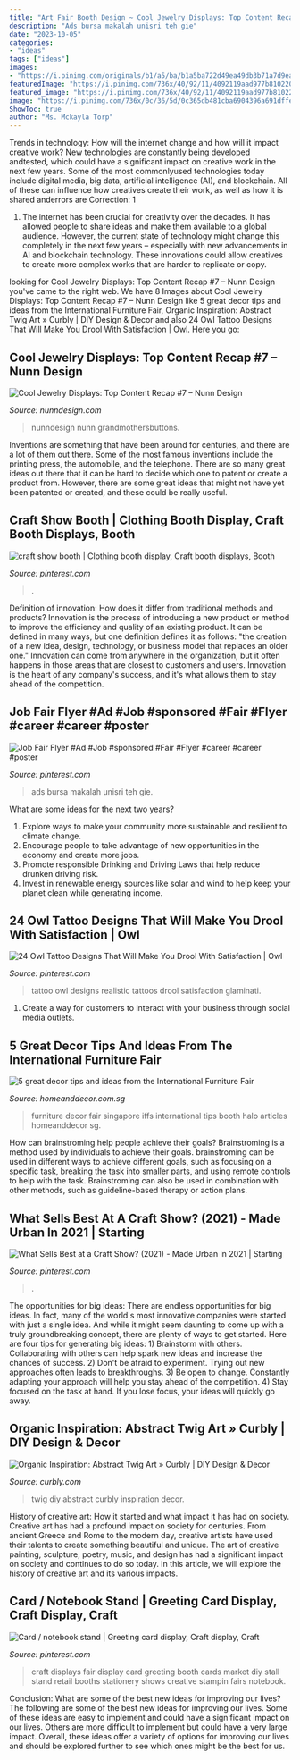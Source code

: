 ```yaml
---
title: "Art Fair Booth Design ~ Cool Jewelry Displays: Top Content Recap #7 – Nunn Design"
description: "Ads bursa makalah unisri teh gie"
date: "2023-10-05"
categories:
- "ideas"
tags: ["ideas"]
images:
- "https://i.pinimg.com/originals/b1/a5/ba/b1a5ba722d49ea49db3b71a7d9ea0757.jpg"
featuredImage: "https://i.pinimg.com/736x/40/92/11/4092119aad977b8102203d6163d25363.jpg"
featured_image: "https://i.pinimg.com/736x/40/92/11/4092119aad977b8102203d6163d25363.jpg"
image: "https://i.pinimg.com/736x/0c/36/5d/0c365db481cba6904396a691dffe67d4.jpg"
ShowToc: true
author: "Ms. Mckayla Torp"
---
```



Trends in technology: How will the internet change and how will it impact creative work?
New technologies are constantly being developed andtested, which could have a significant impact on creative work in the next few years. Some of the most commonlyused technologies today include digital media, big data, artificial intelligence (AI), and blockchain. All of these can influence how creatives create their work, as well as how it is shared anderrors are Correction: 1
1) The internet has been crucial for creativity over the decades. It has allowed people to share ideas and make them available to a global audience. However, the current state of technology might change this completely in the next few years – especially with new advancements in AI and blockchain technology. These innovations could allow creatives to create more complex works that are harder to replicate or copy.

	

		
looking for Cool Jewelry Displays: Top Content Recap #7 – Nunn Design you've came to the right web. We have 8 Images about Cool Jewelry Displays: Top Content Recap #7 – Nunn Design like 5 great decor tips and ideas from the International Furniture Fair, Organic Inspiration: Abstract Twig Art » Curbly | DIY Design &amp; Decor and also 24 Owl Tattoo Designs That Will Make You Drool With Satisfaction | Owl. Here you go:
		
    
## Cool Jewelry Displays: Top Content Recap #7 – Nunn Design

<img loading=lazy src="https://www.nunndesign.com/wp-content/uploads/2017/08/IMG_9959-570.jpg" onerror="this.onerror=null;this.src='https://tse3.mm.bing.net/th?id=OIP.lNm6g-1CWNfolyXSCH-AjgHaLH&amp;pid=15.1';" alt="Cool Jewelry Displays: Top Content Recap #7 – Nunn Design">

_Source: nunndesign.com_

>nunndesign nunn grandmothersbuttons. 

	

Inventions are something that have been around for centuries, and there are a lot of them out there. Some of the most famous inventions include the printing press, the automobile, and the telephone. There are so many great ideas out there that it can be hard to decide which one to patent or create a product from. However, there are some great ideas that might not have yet been patented or created, and these could be really useful.

    
## Craft Show Booth | Clothing Booth Display, Craft Booth Displays, Booth

<img loading=lazy src="https://i.pinimg.com/736x/a1/06/bc/a106bc5d548a4557c147edcf65173e51.jpg" onerror="this.onerror=null;this.src='https://tse3.mm.bing.net/th?id=OIP.Dul_GVilt09Qr0JEL6vlDAHaE7&amp;pid=15.1';" alt="craft show booth | Clothing booth display, Craft booth displays, Booth">

_Source: pinterest.com_

>. 

	

Definition of innovation: How does it differ from traditional methods and products?
Innovation is the process of introducing a new product or method to improve the efficiency and quality of an existing product. It can be defined in many ways, but one definition defines it as follows: "the creation of a new idea, design, technology, or business model that replaces an older one." Innovation can come from anywhere in the organization, but it often happens in those areas that are closest to customers and users. Innovation is the heart of any company's success, and it's what allows them to stay ahead of the competition.

    
## Job Fair Flyer #Ad #Job #sponsored #Fair #Flyer #career #career #poster

<img loading=lazy src="https://i.pinimg.com/736x/40/92/11/4092119aad977b8102203d6163d25363.jpg" onerror="this.onerror=null;this.src='https://tse4.mm.bing.net/th?id=OIP.Il336UA-xB0HFfx25wMQBwHaKe&amp;pid=15.1';" alt="Job Fair Flyer #Ad #Job #sponsored #Fair #Flyer #career #career #poster">

_Source: pinterest.com_

>ads bursa makalah unisri teh gie. 

	

What are some ideas for the next two years?
1. Explore ways to make your community more sustainable and resilient to climate change.
2. Encourage people to take advantage of new opportunities in the economy and create more jobs.
3. Promote responsible Drinking and Driving Laws that help reduce drunken driving risk.
4. Invest in renewable energy sources like solar and wind to help keep your planet clean while generating income.

    
## 24 Owl Tattoo Designs That Will Make You Drool With Satisfaction | Owl

<img loading=lazy src="https://i.pinimg.com/736x/c9/dd/f0/c9ddf068141e121d5361b64d4eef6300.jpg" onerror="this.onerror=null;this.src='https://tse1.mm.bing.net/th?id=OIP.O1nWI7uLXhTK88M5gapNPAHaLG&amp;pid=15.1';" alt="24 Owl Tattoo Designs That Will Make You Drool With Satisfaction | Owl">

_Source: pinterest.com_

>tattoo owl designs realistic tattoos drool satisfaction glaminati. 

	

1. Create a way for customers to interact with your business through social media outlets.

    
## 5 Great Decor Tips And Ideas From The International Furniture Fair

<img loading=lazy src="https://www.homeanddecor.com.sg/sites/default/files/blog/2016/03/32682-img-4405.jpg" onerror="this.onerror=null;this.src='https://tse2.mm.bing.net/th?id=OIP.K2TgzDzTaFQ4iPzYDxUCBgHaFj&amp;pid=15.1';" alt="5 great decor tips and ideas from the International Furniture Fair">

_Source: homeanddecor.com.sg_

>furniture decor fair singapore iffs international tips booth halo articles homeanddecor sg. 

	

How can brainstroming help people achieve their goals?
Brainstroming is a method used by individuals to achieve their goals. brainstroming can be used in different ways to achieve different goals, such as focusing on a specific task, breaking the task into smaller parts, and using remote controls to help with the task. Brainstroming can also be used in combination with other methods, such as guideline-based therapy or action plans.

    
## What Sells Best At A Craft Show? (2021) - Made Urban In 2021 | Starting

<img loading=lazy src="https://i.pinimg.com/736x/0c/36/5d/0c365db481cba6904396a691dffe67d4.jpg" onerror="this.onerror=null;this.src='https://tse1.mm.bing.net/th?id=OIP.ylY-j_2hWlciMvOtz7eKZwHaLd&amp;pid=15.1';" alt="What Sells Best at a Craft Show? (2021) - Made Urban in 2021 | Starting">

_Source: pinterest.com_

>. 

	

The opportunities for big ideas:
There are endless opportunities for big ideas. In fact, many of the world's most innovative companies were started with just a single idea. And while it might seem daunting to come up with a truly groundbreaking concept, there are plenty of ways to get started. Here are four tips for generating big ideas: 1) Brainstorm with others. Collaborating with others can help spark new ideas and increase the chances of success. 2) Don't be afraid to experiment. Trying out new approaches often leads to breakthroughs. 3) Be open to change. Constantly adapting your approach will help you stay ahead of the competition. 4) Stay focused on the task at hand. If you lose focus, your ideas will quickly go away.

    
## Organic Inspiration: Abstract Twig Art » Curbly | DIY Design &amp; Decor

<img loading=lazy src="http://assets.curbly.com/photos/0000/0017/6930/6x7x_rectangle_450x600_large_jpg.jpg?1430225736" onerror="this.onerror=null;this.src='https://tse1.mm.bing.net/th?id=OIP.LZx5We6g71Gpjyzg6XGnOQAAAA&amp;pid=15.1';" alt="Organic Inspiration: Abstract Twig Art » Curbly | DIY Design &amp; Decor">

_Source: curbly.com_

>twig diy abstract curbly inspiration decor. 

	

History of creative art: How it started and what impact it has had on society.
Creative art has had a profound impact on society for centuries. From ancient Greece and Rome to the modern day, creative artists have used their talents to create something beautiful and unique. The art of creative painting, sculpture, poetry, music, and design has had a significant impact on society and continues to do so today. In this article, we will explore the history of creative art and its various impacts.

    
## Card / Notebook Stand | Greeting Card Display, Craft Display, Craft

<img loading=lazy src="https://i.pinimg.com/originals/b1/a5/ba/b1a5ba722d49ea49db3b71a7d9ea0757.jpg" onerror="this.onerror=null;this.src='https://tse3.mm.bing.net/th?id=OIP.ey5VFZ2SAxIeNubu3puDggHaLH&amp;pid=15.1';" alt="Card / notebook stand | Greeting card display, Craft display, Craft">

_Source: pinterest.com_

>craft displays fair display card greeting booth cards market diy stall stand retail booths stationery shows creative stampin fairs notebook. 

	

Conclusion: What are some of the best new ideas for improving our lives?
The following are some of the best new ideas for improving our lives. Some of these ideas are easy to implement and could have a significant impact on our lives. Others are more difficult to implement but could have a very large impact. Overall, these ideas offer a variety of options for improving our lives and should be explored further to see which ones might be the best for us.

